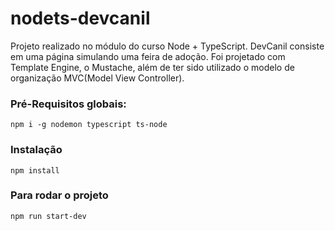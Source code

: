# nodets-devcanil
Projeto realizado no módulo do curso Node + TypeScript. DevCanil consiste em uma página simulando uma feira de adoção. Foi projetado com Template Engine, o Mustache, além de ter sido utilizado o modelo de organização MVC(Model View Controller).

### Pré-Requisitos globais:
`npm i -g nodemon typescript ts-node`

### Instalação 
`npm install`

### Para rodar o projeto
`npm run start-dev`